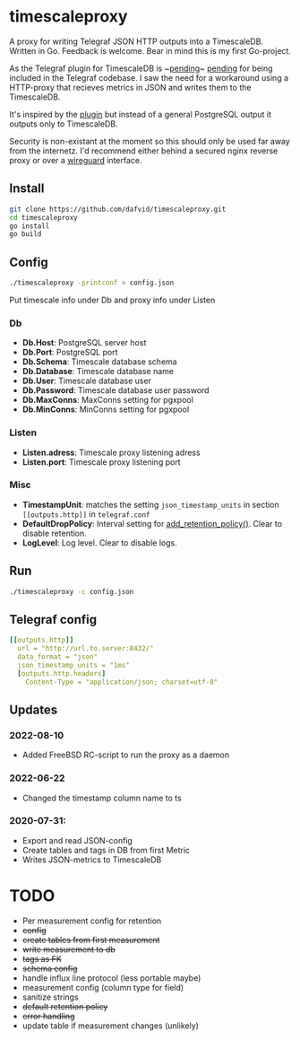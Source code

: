 # timescaleproxy
A proxy for writing Telegraf JSON HTTP outputs into a TimescaleDB. Written in Go. Feedback is welcome. Bear in mind this is my first Go-project.

As the Telegraf plugin for TimescaleDB is ~[pending](https://github.com/influxdata/telegraf/pull/3428)~ [pending](https://github.com/influxdata/telegraf/pull/8651) for being included in the Telegraf codebase. 
I saw the need for a workaround using a HTTP-proxy that recieves metrics in JSON and writes them to the TimescaleDB.

It's inspired by the [plugin](https://github.com/svenklemm/telegraf/tree/postgres/plugins/outputs/postgresql) but instead of a general PostgreSQL output it outputs only to TimescaleDB.

Security is non-existant at the moment so this should only be used far away from the internetz. I'd recommend either behind a secured nginx reverse proxy or over a [wireguard](https://www.wireguard.com) interface.

## Install
  ```sh
  git clone https://github.com/dafvid/timescaleproxy.git
  cd timescaleproxy
  go install
  go build
  ```

## Config
  ```sh
  ./timescaleproxy -printconf > config.json
  ```
  Put timescale info under Db and proxy info under Listen
  
  ### Db ###
  - **Db.Host**: PostgreSQL server host
  - **Db.Port**: PostgreSQL port
  - **Db.Schema**: Timescale database schema
  - **Db.Database**: Timescale database name
  - **Db.User**: Timescale database user
  - **Db.Password**: Timescale database user password
  - **Db.MaxConns**: MaxConns setting for pgxpool
  - **Db.MinConns**: MinConns setting for pgxpool
  ### Listen ###
  - **Listen.adress**: Timescale proxy listening adress
  - **Listen.port**: Timescale proxy listening port
  ### Misc ###
  - **TimestampUnit**: matches the setting `json_timestamp_units` in section `[[outputs.http]]` in `telegraf.conf`
  - **DefaultDropPolicy**: Interval setting for [add_retention_policy()](https://docs.timescale.com/api/latest/data-retention/add_retention_policy/). Clear to disable retention.
  - **LogLevel**: Log level. Clear to disable logs.
    
## Run
  ```sh
  ./timescaleproxy -c config.json
  ```
  

## Telegraf config
```yaml
[[outputs.http]]
  url = "http://url.to.server:8432/"
  data_format = "json"
  json_timestamp_units = "1ms"
  [outputs.http.headers]
    Content-Type = "application/json; charset=utf-8"
```

## Updates
### 2022-08-10
- Added FreeBSD RC-script to run the proxy as a daemon
### 2022-06-22
- Changed the timestamp column name to ts
### 2020-07-31:
- Export and read JSON-config
- Create tables and tags in DB from first Metric
- Writes JSON-metrics to TimescaleDB

# TODO
- Per measurement config for retention
- ~~config~~
- ~~create tables from first measurement~~
- ~~write measurement to db~~
- ~~tags as FK~~
- ~~schema config~~
- handle influx line protocol (less portable maybe)
- measurement config (column type for field)
- sanitize strings
- ~~default retention policy~~
- ~~error handling~~
- update table if measurement changes (unlikely)
